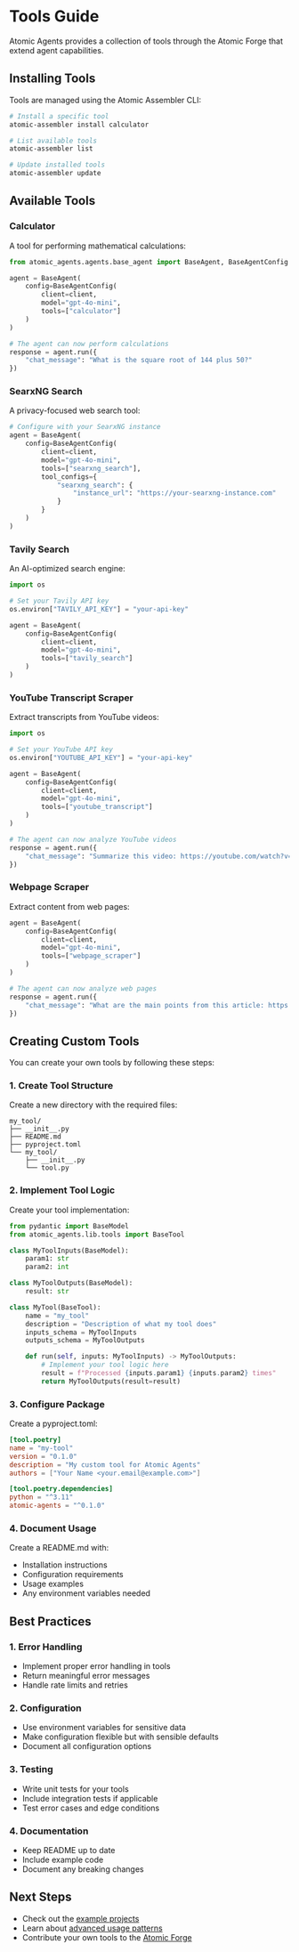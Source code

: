 # Tools Guide

Atomic Agents provides a collection of tools through the Atomic Forge that extend agent capabilities.

## Installing Tools

Tools are managed using the Atomic Assembler CLI:

```bash
# Install a specific tool
atomic-assembler install calculator

# List available tools
atomic-assembler list

# Update installed tools
atomic-assembler update
```

## Available Tools

### Calculator

A tool for performing mathematical calculations:

```python
from atomic_agents.agents.base_agent import BaseAgent, BaseAgentConfig

agent = BaseAgent(
    config=BaseAgentConfig(
        client=client,
        model="gpt-4o-mini",
        tools=["calculator"]
    )
)

# The agent can now perform calculations
response = agent.run({
    "chat_message": "What is the square root of 144 plus 50?"
})
```

### SearxNG Search

A privacy-focused web search tool:

```python
# Configure with your SearxNG instance
agent = BaseAgent(
    config=BaseAgentConfig(
        client=client,
        model="gpt-4o-mini",
        tools=["searxng_search"],
        tool_configs={
            "searxng_search": {
                "instance_url": "https://your-searxng-instance.com"
            }
        }
    )
)
```

### Tavily Search

An AI-optimized search engine:

```python
import os

# Set your Tavily API key
os.environ["TAVILY_API_KEY"] = "your-api-key"

agent = BaseAgent(
    config=BaseAgentConfig(
        client=client,
        model="gpt-4o-mini",
        tools=["tavily_search"]
    )
)
```

### YouTube Transcript Scraper

Extract transcripts from YouTube videos:

```python
import os

# Set your YouTube API key
os.environ["YOUTUBE_API_KEY"] = "your-api-key"

agent = BaseAgent(
    config=BaseAgentConfig(
        client=client,
        model="gpt-4o-mini",
        tools=["youtube_transcript"]
    )
)

# The agent can now analyze YouTube videos
response = agent.run({
    "chat_message": "Summarize this video: https://youtube.com/watch?v=..."
})
```

### Webpage Scraper

Extract content from web pages:

```python
agent = BaseAgent(
    config=BaseAgentConfig(
        client=client,
        model="gpt-4o-mini",
        tools=["webpage_scraper"]
    )
)

# The agent can now analyze web pages
response = agent.run({
    "chat_message": "What are the main points from this article: https://..."
})
```

## Creating Custom Tools

You can create your own tools by following these steps:

### 1. Create Tool Structure

Create a new directory with the required files:

```
my_tool/
├── __init__.py
├── README.md
├── pyproject.toml
└── my_tool/
    ├── __init__.py
    └── tool.py
```

### 2. Implement Tool Logic

Create your tool implementation:

```python
from pydantic import BaseModel
from atomic_agents.lib.tools import BaseTool

class MyToolInputs(BaseModel):
    param1: str
    param2: int

class MyToolOutputs(BaseModel):
    result: str

class MyTool(BaseTool):
    name = "my_tool"
    description = "Description of what my tool does"
    inputs_schema = MyToolInputs
    outputs_schema = MyToolOutputs

    def run(self, inputs: MyToolInputs) -> MyToolOutputs:
        # Implement your tool logic here
        result = f"Processed {inputs.param1} {inputs.param2} times"
        return MyToolOutputs(result=result)
```

### 3. Configure Package

Create a pyproject.toml:

```toml
[tool.poetry]
name = "my-tool"
version = "0.1.0"
description = "My custom tool for Atomic Agents"
authors = ["Your Name <your.email@example.com>"]

[tool.poetry.dependencies]
python = "^3.11"
atomic-agents = "^0.1.0"
```

### 4. Document Usage

Create a README.md with:

* Installation instructions
* Configuration requirements
* Usage examples
* Any environment variables needed

## Best Practices

### 1. Error Handling

* Implement proper error handling in tools
* Return meaningful error messages
* Handle rate limits and retries

### 2. Configuration

* Use environment variables for sensitive data
* Make configuration flexible but with sensible defaults
* Document all configuration options

### 3. Testing

* Write unit tests for your tools
* Include integration tests if applicable
* Test error cases and edge conditions

### 4. Documentation

* Keep README up to date
* Include example code
* Document any breaking changes

## Next Steps

* Check out the [example projects](../examples/index.md)
* Learn about [advanced usage patterns](advanced_usage.md)
* Contribute your own tools to the [Atomic Forge](../contributing.md)
